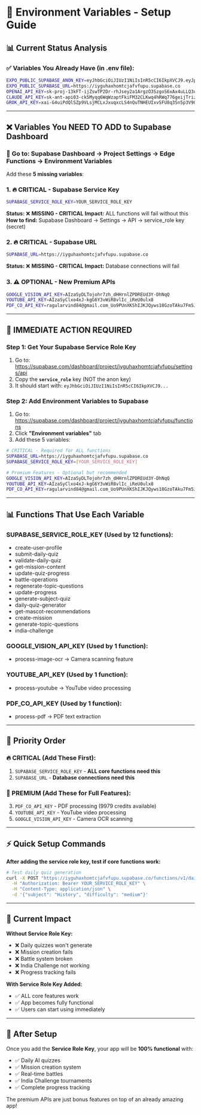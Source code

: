 # 🔑 Environment Variables - Setup Guide

## 📊 **Current Status Analysis**

### ✅ **Variables You Already Have** (in .env file):
```bash
EXPO_PUBLIC_SUPABASE_ANON_KEY=eyJhbGciOiJIUzI1NiIsInR5cCI6IkpXVCJ9.eyJpc3MiOiJzdXBhYmFzZSIsInJlZiI6Iml5Z3VoYXhob210Y2phZnZmdXB1Iiwicm9sZSI6ImFub24iLCJpYXQiOjE3NTQyMjgzNTAsImV4cCI6MjA2OTgwNDM1MH0.rnit3edoub7Xq5rJHZmNDDwjgLTWC_Zc7LdF9xA8hMw
EXPO_PUBLIC_SUPABASE_URL=https://iyguhaxhomtcjafvfupu.supabase.co
OPENAI_API_KEY=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
CLAUDE_API_KEY=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
GROK_API_KEY=xai-G4uiPdQlSZp9VLsjMCLxJxuqxcLS4nQuTNHEUIxvSFU8q3Sn5p3V9Q7sSgz6oyN9V0YtahQ0slTEtGZU
```

---

## ❌ **Variables You NEED TO ADD to Supabase Dashboard**

### 🎯 **Go to: Supabase Dashboard → Project Settings → Edge Functions → Environment Variables**

Add these **5 missing variables**:

### **1. 🔥 CRITICAL - Supabase Service Key**
```bash
SUPABASE_SERVICE_ROLE_KEY=YOUR_SERVICE_ROLE_KEY
```
**Status:** ❌ **MISSING - CRITICAL** 
**Impact:** ALL functions will fail without this
**How to find:** Supabase Dashboard → Settings → API → service_role key (secret)

### **2. 🔥 CRITICAL - Supabase URL**
```bash
SUPABASE_URL=https://iyguhaxhomtcjafvfupu.supabase.co
```
**Status:** ❌ **MISSING - CRITICAL**
**Impact:** Database connections will fail

### **3. ⚠️ OPTIONAL - New Premium APIs**
```bash
GOOGLE_VISION_API_KEY=AIzaSyDLTojohr7zh_dHHrnlZPDREUd3Y-DhNqQ
YOUTUBE_API_KEY=AIzaSyClxo4xJ-kgG6Y3vWiR8vlIc_iReU0ulx8
PDF_CO_API_KEY=ragularvind84@gmail.com_Uo9PUnXKShIJKJQyws18GzoTAku7Fm5JnV5LaEGezxp4fpsui3i0Fx9OHYLHlqLI
```

---

## 🚨 **IMMEDIATE ACTION REQUIRED**

### **Step 1: Get Your Supabase Service Role Key**
1. Go to: https://supabase.com/dashboard/project/iyguhaxhomtcjafvfupu/settings/api
2. Copy the **`service_role`** key (NOT the anon key)
3. It should start with: `eyJhbGciOiJIUzI1NiIsInR5cCI6IkpXVCJ9...`

### **Step 2: Add Environment Variables to Supabase**
1. Go to: https://supabase.com/dashboard/project/iyguhaxhomtcjafvfupu/functions
2. Click **"Environment variables"** tab
3. Add these 5 variables:

```bash
# CRITICAL - Required for ALL functions
SUPABASE_URL=https://iyguhaxhomtcjafvfupu.supabase.co
SUPABASE_SERVICE_ROLE_KEY=[YOUR_SERVICE_ROLE_KEY]

# Premium Features - Optional but recommended
GOOGLE_VISION_API_KEY=AIzaSyDLTojohr7zh_dHHrnlZPDREUd3Y-DhNqQ
YOUTUBE_API_KEY=AIzaSyClxo4xJ-kgG6Y3vWiR8vlIc_iReU0ulx8
PDF_CO_API_KEY=ragularvind84@gmail.com_Uo9PUnXKShIJKJQyws18GzoTAku7Fm5JnV5LaEGezxp4fpsui3i0Fx9OHYLHlqLI
```

---

## 📊 **Functions That Use Each Variable**

### **SUPABASE_SERVICE_ROLE_KEY** (Used by 12 functions):
- create-user-profile
- submit-daily-quiz  
- validate-daily-quiz
- get-mission-content
- update-quiz-progress
- battle-operations
- regenerate-topic-questions
- update-progress
- generate-subject-quiz
- daily-quiz-generator
- get-mascot-recommendations
- create-mission
- generate-topic-questions
- india-challenge

### **GOOGLE_VISION_API_KEY** (Used by 1 function):
- process-image-ocr → Camera scanning feature

### **YOUTUBE_API_KEY** (Used by 1 function):
- process-youtube → YouTube video processing

### **PDF_CO_API_KEY** (Used by 1 function):
- process-pdf → PDF text extraction

---

## 🎯 **Priority Order**

### **🔥 CRITICAL (Add These First):**
1. `SUPABASE_SERVICE_ROLE_KEY` - **ALL core functions need this**
2. `SUPABASE_URL` - **Database connections need this**

### **🎁 PREMIUM (Add These for Full Features):**
3. `PDF_CO_API_KEY` - PDF processing (9979 credits available)
4. `YOUTUBE_API_KEY` - YouTube video processing  
5. `GOOGLE_VISION_API_KEY` - Camera OCR scanning

---

## ⚡ **Quick Setup Commands**

**After adding the service role key, test if core functions work:**

```bash
# Test daily quiz generation
curl -X POST "https://iyguhaxhomtcjafvfupu.supabase.co/functions/v1/daily-quiz-generator" \
  -H "Authorization: Bearer YOUR_SERVICE_ROLE_KEY" \
  -H "Content-Type: application/json" \
  -d '{"subject": "History", "difficulty": "medium"}'
```

---

## 🚨 **Current Impact**

**Without Service Role Key:**
- ❌ Daily quizzes won't generate
- ❌ Mission creation fails  
- ❌ Battle system broken
- ❌ India Challenge not working
- ❌ Progress tracking fails

**With Service Role Key Added:**
- ✅ ALL core features work
- ✅ App becomes fully functional
- ✅ Users can start using immediately

---

## 🎉 **After Setup**

Once you add the **Service Role Key**, your app will be **100% functional** with:
- ✅ Daily AI quizzes
- ✅ Mission creation system
- ✅ Real-time battles
- ✅ India Challenge tournaments  
- ✅ Complete progress tracking

The premium APIs are just bonus features on top of an already amazing app!